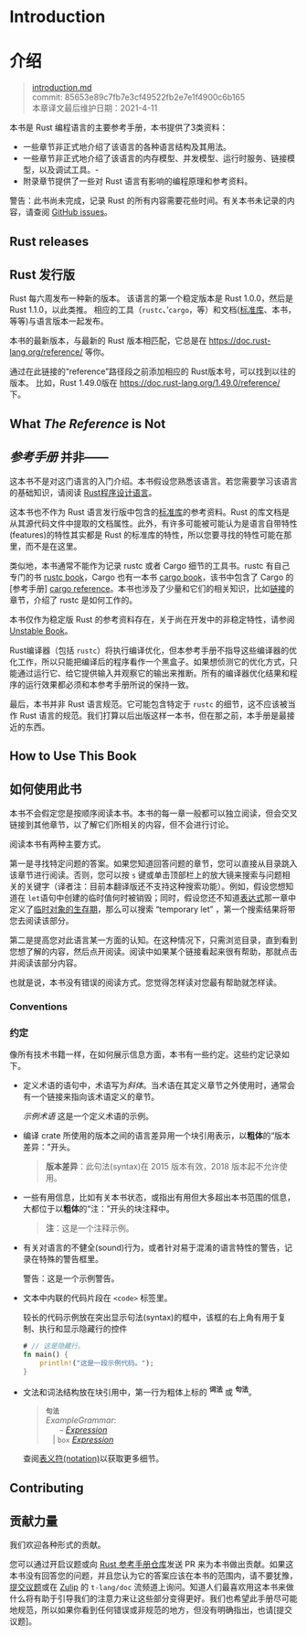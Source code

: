 # Introduction
# 介绍

>[introduction.md](https://github.com/rust-lang/reference/blob/master/src/introduction.md)\
>commit: 85653e89c7fb7e3cf49522fb2e7e1f4900c6b165 \
>本章译文最后维护日期：2021-4-11

本书是 Rust 编程语言的主要参考手册，本书提供了3类资料：
  - 一些章节非正式地介绍了该语言的各种语言结构及其用法。
  - 一些章节非正式地介绍了该语言的内存模型、并发模型、运行时服务、链接模型，以及调试工具。-
  - 附录章节提供了一些对 Rust 语言有影响的编程原理和参考资料。

<div class="warning">

警告：此书尚未完成，记录 Rust 的所有内容需要花些时间。有关本书未记录的内容，请查阅 [GitHub issues]。

</div>

## Rust releases
## Rust 发行版

Rust 每六周发布一种新的版本。
该语言的第一个稳定版本是 Rust 1.0.0，然后是 Rust 1.1.0，以此类推。
相应的工具（`rustc`、’`cargo`，等）和文档([标准库][Standard library]、本书，等等)与语言版本一起发布。

本书的最新版本，与最新的 Rust 版本相匹配，它总是在 <https://doc.rust-lang.org/reference/> 等你。

通过在此链接的“reference”路径段之前添加相应的 Rust版本号，可以找到以往的版本。
比如，Rust 1.49.0版在 <https://doc.rust-lang.org/1.49.0/reference/> 下。

## What *The Reference* is Not
## *参考手册* 并非——

这本书不是对这门语言的入门介绍。本书假设您熟悉该语言。若您需要学习该语言的基础知识，请阅读 [Rust程序设计语言][book]。

这本书也不作为 Rust 语言发行版中包含的[标准库][standard library]的参考资料。Rust 的库文档是从其源代码文件中提取的文档属性。此外，有许多可能被可能认为是语言自带特性(features)的特性其实都是 Rust 的标准库的特性，所以您要寻找的特性可能在那里，而不是在这里。

类似地，本书通常不能作为记录 rustc 或者 Cargo 细节的工具书。rustc 有自己专门的书 [rustc book]，Cargo 也有一本书 [cargo book]，该书中包含了 Cargo 的[参考手册] [cargo reference]。本书也涉及了少量和它们的相关知识，比如[链接][linkage]的章节，介绍了 rustc 是如何工作的。

本书仅作为稳定版 Rust 的参考资料存在，关于尚在开发中的非稳定特性，请参阅 [Unstable Book]。

Rust编译器（包括 `rustc`）将执行编译优化，但本参考手册不指导这些编译器的优化工作，所以只能把编译后的程序看作一个黑盒子。如果想侦测它的优化方式，只能通过运行它、给它提供输入并观察它的输出来推断。所有的编译器优化结果和程序的运行效果都必须和本参考手册所说的保持一致。

最后，本书并非 Rust 语言规范。它可能包含特定于 `rustc` 的细节，这不应该被当作 Rust 语言的规范。我们打算以后出版这样一本书，但在那之前，本手册是最接近的东西。

## How to Use This Book
## 如何使用此书

本书不会假定您是按顺序阅读本书。本书的每一章一般都可以独立阅读，但会交叉链接到其他章节，以了解它们所相关的内容，但不会进行讨论。

阅读本书有两种主要方式。

第一是寻找特定问题的答案。如果您知道回答问题的章节，您可以直接从目录跳入该章节进行阅读。否则，您可以按 `s` 键或单击顶部栏上的放大镜来搜索与问题相关的关键字（译者注：目前本翻译版还不支持这种搜索功能）。例如，假设您想知道在 `let`语句中创建的临时值何时被销毁；同时，假设您还不知道[表达式][expressions chapter]那一章中定义了[临时对象的生存期][lifetime of temporaries]，那么可以搜索 “temporary let” ，第一个搜索结果将带您去阅读该部分。

第二是提高您对此语言某一方面的认知。在这种情况下，只需浏览目录，直到看到您想了解的内容，然后点开阅读。阅读中如果某个链接看起来很有帮助，那就点击并阅读该部分内容。

也就是说，本书没有错误的阅读方式。您觉得怎样读对您最有帮助就怎样读。

### Conventions
### 约定

像所有技术书籍一样，在如何展示信息方面，本书有一些约定。这些约定记录如下。

* 定义术语的语句中，术语写为*斜体*。当术语在其定义章节之外使用时，通常会有一个链接来指向该术语定义的章节。

  *示例术语* 这是一个定义术语的示例。

* 编译 crate 所使用的版本之间的语言差异用一个块引用表示，以**粗体**的“版本差异：”开头。

  > **版本差异**：此句法(syntax)在 2015 版本有效，2018 版本起不允许使用。

* 一些有用信息，比如有关本书状态，或指出有用但大多超出本书范围的信息，大都位于以**粗体**的“注：”开头的块注释中。
  
  > **注**：这是一个注释示例。

* 有关对语言的不健全(sound)行为，或者针对易于混淆的语言特性的警告，记录在特殊的警告框里。

  <div class="warning">

  警告：这是一个示例警告。

  </div>

* 文本中内联的代码片段在 `<code>` 标签里。

  较长的代码示例放在突出显示句法(syntax)的框中，该框的右上角有用于复制、执行和显示隐藏行的控件
  
  ```rust
  # // 这是隐藏行。
  fn main() {
      println!("这是一段示例代码。");
  }
  ```

* 文法和词法结构放在块引用中，第一行为粗体上标的 <sup>**词法**</sup> 或 <sup>**句法**</sup>。

  > **<sup>句法</sup>**\
  > _ExampleGrammar_:\
  > &nbsp;&nbsp; &nbsp;&nbsp; `~` [_Expression_]\
  > &nbsp;&nbsp; | `box` [_Expression_]

  查阅[表义符(notation)][Notation]以获取更多细节。

## Contributing
## 贡献力量

我们欢迎各种形式的贡献。

您可以通过开启议题或向 [Rust 参考手册仓库][the Rust Reference repository]发送 PR 来为本书做出贡献。如果这本书没有回答您的问题，并且您认为它的答案应该在本书的范围内，请不要犹豫，[提交议题][file an issue]或在 [Zulip] 的 `t-lang/doc` 流频道上询问。知道人们最喜欢用这本书来做什么将有助于引导我们的注意力来让这些部分变得更好。我们也希望此手册尽可能地规范，所以如果你看到任何错误或非规范的地方，但没有明确指出，也请[提交议题]。

[book]: https://doc.rust-lang.org/book/index.html
[github issues]: https://github.com/rust-lang/reference/issues
[standard library]: https://doc.rust-lang.org/std/index.html
[the Rust Reference repository]: https://github.com/rust-lang/reference/
[Unstable Book]: https://doc.rust-lang.org/nightly/unstable-book/
[_Expression_]: expressions.md
[cargo book]: https://doc.rust-lang.org/cargo/index.html
[cargo reference]: https://doc.rust-lang.org/cargo/reference/index.html
[expressions chapter]: expressions.html
[file an issue]: https://github.com/rust-lang/reference/issues
[lifetime of temporaries]: expressions.html#temporaries
[linkage]: linkage.html
[rustc book]: https://doc.rust-lang.org/rustc/index.html
[Notation]: notation.md
[Zulip]: https://rust-lang.zulipchat.com/#narrow/stream/237824-t-lang.2Fdoc